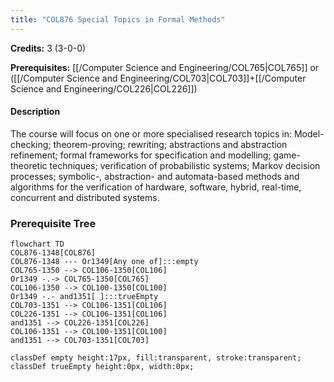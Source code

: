 ```yaml
---
title: "COL876 Special Topics in Formal Methods"
---
```

**Credits:** 3 (3-0-0)

**Prerequisites:** [[/Computer Science and Engineering/COL765|COL765]] or ([[/Computer Science and Engineering/COL703|COL703]]+[[/Computer Science and Engineering/COL226|COL226]])

#### Description
The course will focus on one or more specialised research topics in: Model-checking; theorem-proving; rewriting; abstractions and abstraction refinement; formal frameworks for specification and modelling; game-theoretic techniques; verification of probabilistic systems; Markov decision processes; symbolic-, abstraction- and automata-based methods and algorithms for the verification of hardware, software, hybrid, real-time, concurrent and distributed systems.

### Prerequisite Tree

```mermaid
flowchart TD
COL876-1348[COL876]
COL876-1348 --- Or1349[Any one of]:::empty
COL765-1350 --> COL106-1350[COL106]
Or1349 -.-> COL765-1350[COL765]
COL106-1350 --> COL100-1350[COL100]
Or1349 -.- and1351[ ]:::trueEmpty
COL703-1351 --> COL106-1351[COL106]
COL226-1351 --> COL106-1351[COL106]
and1351 --> COL226-1351[COL226]
COL106-1351 --> COL100-1351[COL100]
and1351 --> COL703-1351[COL703]

classDef empty height:17px, fill:transparent, stroke:transparent;
classDef trueEmpty height:0px, width:0px;
```